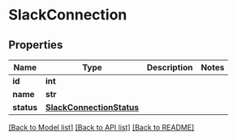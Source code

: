 # SlackConnection


## Properties
Name | Type | Description | Notes
------------ | ------------- | ------------- | -------------
**id** | **int** |  | 
**name** | **str** |  | 
**status** | [**SlackConnectionStatus**](SlackConnectionStatus.md) |  | 

[[Back to Model list]](../#documentation-for-models) [[Back to API list]](../#documentation-for-api-endpoints) [[Back to README]](../)


